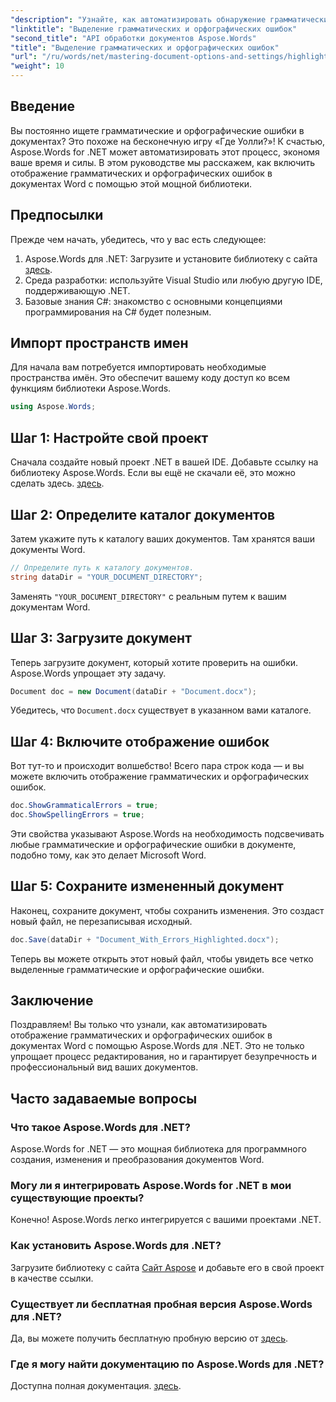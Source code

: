 ```yaml
---
"description": "Узнайте, как автоматизировать обнаружение грамматических и орфографических ошибок в документах Word с помощью Aspose.Words для .NET. Это пошаговое руководство."
"linktitle": "Выделение грамматических и орфографических ошибок"
"second_title": "API обработки документов Aspose.Words"
"title": "Выделение грамматических и орфографических ошибок"
"url": "/ru/words/net/mastering-document-options-and-settings/highlight-grammatical-and-spelling-errors/"
"weight": 10
---
```


## Введение

Вы постоянно ищете грамматические и орфографические ошибки в документах? Это похоже на бесконечную игру «Где Уолли?»! К счастью, Aspose.Words for .NET может автоматизировать этот процесс, экономя ваше время и силы. В этом руководстве мы расскажем, как включить отображение грамматических и орфографических ошибок в документах Word с помощью этой мощной библиотеки.

## Предпосылки

Прежде чем начать, убедитесь, что у вас есть следующее:

1. Aspose.Words для .NET: Загрузите и установите библиотеку с сайта [здесь](https://releases.aspose.com/words/net/).
2. Среда разработки: используйте Visual Studio или любую другую IDE, поддерживающую .NET.
3. Базовые знания C#: знакомство с основными концепциями программирования на C# будет полезным.

## Импорт пространств имен

Для начала вам потребуется импортировать необходимые пространства имён. Это обеспечит вашему коду доступ ко всем функциям библиотеки Aspose.Words.

```csharp
using Aspose.Words;
```

## Шаг 1: Настройте свой проект

Сначала создайте новый проект .NET в вашей IDE. Добавьте ссылку на библиотеку Aspose.Words. Если вы ещё не скачали её, это можно сделать здесь. [здесь](https://releases.aspose.com/words/net/).

## Шаг 2: Определите каталог документов

Затем укажите путь к каталогу ваших документов. Там хранятся ваши документы Word.

```csharp
// Определите путь к каталогу документов.
string dataDir = "YOUR_DOCUMENT_DIRECTORY";
```

Заменять `"YOUR_DOCUMENT_DIRECTORY"` с реальным путем к вашим документам Word.

## Шаг 3: Загрузите документ

Теперь загрузите документ, который хотите проверить на ошибки. Aspose.Words упрощает эту задачу.

```csharp
Document doc = new Document(dataDir + "Document.docx");
```

Убедитесь, что `Document.docx` существует в указанном вами каталоге.

## Шаг 4: Включите отображение ошибок

Вот тут-то и происходит волшебство! Всего пара строк кода — и вы можете включить отображение грамматических и орфографических ошибок.

```csharp
doc.ShowGrammaticalErrors = true;
doc.ShowSpellingErrors = true;
```

Эти свойства указывают Aspose.Words на необходимость подсвечивать любые грамматические и орфографические ошибки в документе, подобно тому, как это делает Microsoft Word.

## Шаг 5: Сохраните измененный документ

Наконец, сохраните документ, чтобы сохранить изменения. Это создаст новый файл, не перезаписывая исходный.

```csharp
doc.Save(dataDir + "Document_With_Errors_Highlighted.docx");
```

Теперь вы можете открыть этот новый файл, чтобы увидеть все четко выделенные грамматические и орфографические ошибки.

## Заключение

Поздравляем! Вы только что узнали, как автоматизировать отображение грамматических и орфографических ошибок в документах Word с помощью Aspose.Words для .NET. Это не только упрощает процесс редактирования, но и гарантирует безупречность и профессиональный вид ваших документов.

## Часто задаваемые вопросы

### Что такое Aspose.Words для .NET?
Aspose.Words for .NET — это мощная библиотека для программного создания, изменения и преобразования документов Word.

### Могу ли я интегрировать Aspose.Words for .NET в мои существующие проекты?
Конечно! Aspose.Words легко интегрируется с вашими проектами .NET.

### Как установить Aspose.Words для .NET?
Загрузите библиотеку с сайта [Сайт Aspose](https://releases.aspose.com/words/net/) и добавьте его в свой проект в качестве ссылки.

### Существует ли бесплатная пробная версия Aspose.Words для .NET?
Да, вы можете получить бесплатную пробную версию от [здесь](https://releases.aspose.com/).

### Где я могу найти документацию по Aspose.Words для .NET?
Доступна полная документация. [здесь](https://reference.aspose.com/words/net/).